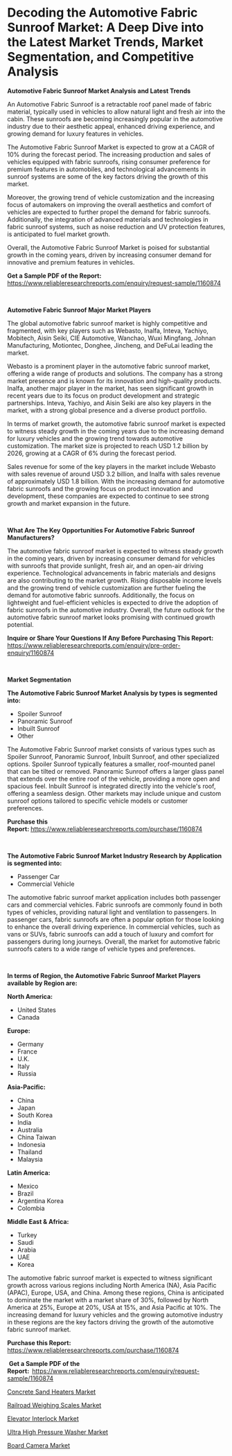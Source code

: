 <p><h1>Decoding the Automotive Fabric Sunroof Market: A Deep Dive into the Latest Market Trends, Market Segmentation, and Competitive Analysis</h1></p><p><strong>Automotive Fabric Sunroof Market Analysis and Latest Trends</strong></p>
<p><p>An Automotive Fabric Sunroof is a retractable roof panel made of fabric material, typically used in vehicles to allow natural light and fresh air into the cabin. These sunroofs are becoming increasingly popular in the automotive industry due to their aesthetic appeal, enhanced driving experience, and growing demand for luxury features in vehicles.</p><p>The Automotive Fabric Sunroof Market is expected to grow at a CAGR of 10% during the forecast period. The increasing production and sales of vehicles equipped with fabric sunroofs, rising consumer preference for premium features in automobiles, and technological advancements in sunroof systems are some of the key factors driving the growth of this market.</p><p>Moreover, the growing trend of vehicle customization and the increasing focus of automakers on improving the overall aesthetics and comfort of vehicles are expected to further propel the demand for fabric sunroofs. Additionally, the integration of advanced materials and technologies in fabric sunroof systems, such as noise reduction and UV protection features, is anticipated to fuel market growth.</p><p>Overall, the Automotive Fabric Sunroof Market is poised for substantial growth in the coming years, driven by increasing consumer demand for innovative and premium features in vehicles.</p></p>
<p><strong>Get a Sample PDF of the Report:&nbsp;</strong> <a href="https://www.reliableresearchreports.com/enquiry/request-sample/1160874">https://www.reliableresearchreports.com/enquiry/request-sample/1160874</a></p>
<p>&nbsp;</p>
<p><strong>Automotive Fabric Sunroof Major Market Players</strong></p>
<p><p>The global automotive fabric sunroof market is highly competitive and fragmented, with key players such as Webasto, Inalfa, Inteva, Yachiyo, Mobitech, Aisin Seiki, CIE Automotive, Wanchao, Wuxi Mingfang, Johnan Manufacturing, Motiontec, Donghee, Jincheng, and DeFuLai leading the market. </p><p>Webasto is a prominent player in the automotive fabric sunroof market, offering a wide range of products and solutions. The company has a strong market presence and is known for its innovation and high-quality products. Inalfa, another major player in the market, has seen significant growth in recent years due to its focus on product development and strategic partnerships. Inteva, Yachiyo, and Aisin Seiki are also key players in the market, with a strong global presence and a diverse product portfolio.</p><p>In terms of market growth, the automotive fabric sunroof market is expected to witness steady growth in the coming years due to the increasing demand for luxury vehicles and the growing trend towards automotive customization. The market size is projected to reach USD 1.2 billion by 2026, growing at a CAGR of 6% during the forecast period.</p><p>Sales revenue for some of the key players in the market include Webasto with sales revenue of around USD 3.2 billion, and Inalfa with sales revenue of approximately USD 1.8 billion. With the increasing demand for automotive fabric sunroofs and the growing focus on product innovation and development, these companies are expected to continue to see strong growth and market expansion in the future.</p></p>
<p>&nbsp;</p>
<p><strong>What Are The Key Opportunities For Automotive Fabric Sunroof Manufacturers?</strong></p>
<p><p>The automotive fabric sunroof market is expected to witness steady growth in the coming years, driven by increasing consumer demand for vehicles with sunroofs that provide sunlight, fresh air, and an open-air driving experience. Technological advancements in fabric materials and designs are also contributing to the market growth. Rising disposable income levels and the growing trend of vehicle customization are further fueling the demand for automotive fabric sunroofs. Additionally, the focus on lightweight and fuel-efficient vehicles is expected to drive the adoption of fabric sunroofs in the automotive industry. Overall, the future outlook for the automotive fabric sunroof market looks promising with continued growth potential.</p></p>
<p><strong>Inquire or Share Your Questions If Any Before Purchasing This Report:</strong> <a href="https://www.reliableresearchreports.com/enquiry/pre-order-enquiry/1160874">https://www.reliableresearchreports.com/enquiry/pre-order-enquiry/1160874</a></p>
<p>&nbsp;</p>
<p><strong>Market Segmentation</strong></p>
<p><strong>The Automotive Fabric Sunroof Market Analysis by types is segmented into:</strong></p>
<p><ul><li>Spoiler Sunroof</li><li>Panoramic Sunroof</li><li>Inbuilt Sunroof</li><li>Other</li></ul></p>
<p><p>The Automotive Fabric Sunroof market consists of various types such as Spoiler Sunroof, Panoramic Sunroof, Inbuilt Sunroof, and other specialized options. Spoiler Sunroof typically features a smaller, roof-mounted panel that can be tilted or removed. Panoramic Sunroof offers a larger glass panel that extends over the entire roof of the vehicle, providing a more open and spacious feel. Inbuilt Sunroof is integrated directly into the vehicle's roof, offering a seamless design. Other markets may include unique and custom sunroof options tailored to specific vehicle models or customer preferences.</p></p>
<p><strong>Purchase this Report:&nbsp;</strong><a href="https://www.reliableresearchreports.com/purchase/1160874">https://www.reliableresearchreports.com/purchase/1160874</a></p>
<p>&nbsp;</p>
<p><strong>The Automotive Fabric Sunroof Market Industry Research by Application is segmented into:</strong></p>
<p><ul><li>Passenger Car</li><li>Commercial Vehicle</li></ul></p>
<p><p>The automotive fabric sunroof market application includes both passenger cars and commercial vehicles. Fabric sunroofs are commonly found in both types of vehicles, providing natural light and ventilation to passengers. In passenger cars, fabric sunroofs are often a popular option for those looking to enhance the overall driving experience. In commercial vehicles, such as vans or SUVs, fabric sunroofs can add a touch of luxury and comfort for passengers during long journeys. Overall, the market for automotive fabric sunroofs caters to a wide range of vehicle types and preferences.</p></p>
<p>&nbsp;</p>
<p><strong>In terms of Region, the Automotive Fabric Sunroof Market Players available by Region are:</strong></p>
<p>
    <p> <strong> North America: </strong>
        <ul>
            <li>United States</li>
            <li>Canada</li>
        </ul>
        </p> 
    <p> <strong> Europe: </strong>
        <ul>
            <li>Germany</li>
            <li>France</li>
            <li>U.K.</li>
            <li>Italy</li>
            <li>Russia</li>
        </ul>
        </p> 
    <p> <strong> Asia-Pacific: </strong>
        <ul>
            <li>China</li>
            <li>Japan</li>
            <li>South Korea</li>
            <li>India</li>
            <li>Australia</li>
            <li>China Taiwan</li>
            <li>Indonesia</li>
            <li>Thailand</li>
            <li>Malaysia</li>
        </ul>
        </p> 
    <p> <strong> Latin America: </strong>
        <ul>
            <li>Mexico</li>
            <li>Brazil</li>
            <li>Argentina Korea</li>
            <li>Colombia</li>
        </ul>
        </p> 
    <p> <strong> Middle East & Africa: </strong>
        <ul>
            <li>Turkey</li>
            <li>Saudi</li>
            <li>Arabia</li>
            <li>UAE</li>
            <li>Korea</li>
        </ul>
    </p>
    </p>
<p><p>The automotive fabric sunroof market is expected to witness significant growth across various regions including North America (NA), Asia Pacific (APAC), Europe, USA, and China. Among these regions, China is anticipated to dominate the market with a market share of 30%, followed by North America at 25%, Europe at 20%, USA at 15%, and Asia Pacific at 10%. The increasing demand for luxury vehicles and the growing automotive industry in these regions are the key factors driving the growth of the automotive fabric sunroof market.</p></p>
<p><strong>Purchase this Report: </strong><a href="https://www.reliableresearchreports.com/purchase/1160874">https://www.reliableresearchreports.com/purchase/1160874</a></p>
<p>&nbsp;<strong>Get a Sample PDF of the Report:&nbsp;&nbsp;</strong><a href="https://www.reliableresearchreports.com/enquiry/request-sample/1160874">https://www.reliableresearchreports.com/enquiry/request-sample/1160874</a></p>
<p><strong></strong></p>
<p><p><a href="https://medium.com/@jensenklein/concrete-sand-heaters-market-competitive-analysis-market-trends-and-forecast-to-2031-74f6b491c2fe">Concrete Sand Heaters Market</a></p><p><a href="https://medium.com/@jensenklein/railroad-weighing-scales-market-trends-forecast-and-competitive-analysis-to-2031-3d92fee5dc1c">Railroad Weighing Scales Market</a></p><p><a href="https://medium.com/@elyssablick/elevator-interlock-market-size-cagr-trends-2024-2030-22325502204f">Elevator Interlock Market</a></p><p><a href="https://medium.com/@ashlybednar2023/decoding-ultra-high-pressure-washer-market-metrics-market-share-trends-and-growth-patterns-7f3382c9b44a">Ultra High Pressure Washer Market</a></p><p><a href="https://medium.com/@elyssablick/analyzing-board-camera-market-global-industry-perspective-and-forecast-2024-to-2031-4f5f19db5611">Board Camera Market</a></p></p>